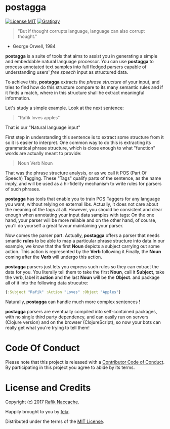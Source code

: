 # postagga
[![License MIT](https://img.shields.io/badge/License-MIT-blue.svg)](http://opensource.org/licenses/MIT)
[![Gratipay](https://img.shields.io/gratipay/turbopape.svg)](https://gratipay.com/turbopape/)

> "But if thought corrupts language, language can also corrupt thought."
- George Orwell, 1984

**postagga** is a suite of tools that aims to assist you in generating a
simple and embeddable natural language processor. You can use **postagga** 
to process annotated text samples into full fledged parsers capable of understanding users' *free speech* input as structured data.

To achieve this, **postagga** extracts the *phrase structure* of your input, and tries to find how do this structure compare to its many semantic rules and if it finds a match, where in this structure shall he extract meaningful information.

Let's study a simple example. Look at the next sentence:

> "Rafik loves apples"

That is our "Natural language input"

First step in understanding this sentence is to extract some structure from it so it is easier to interpret. One common way to do this is extracting its grammatical phrase structure, which is close enough to what "function" words are actually meant to provide:

> Noun Verb Noun

That was the phrase structure analysis, or as we call it POS (Part Of Speech) Tagging. These "Tags" qualify parts of the sentence, as the name imply, and will be used as a hi-fidelity mechanism to write rules for parsers of such phrases.

**postagga** has tools that enable you to train POS Taggers for any language you want, without relying on external libs. Actually, it does not care about the meaning of the tags at all. However, you should be consistent and clear enough when annotating your input data samples with tags: On the one hand, your parser will be more reliable and on the other hand, of course, you'll do yourself a great favour maintaining your parser.

Now comes the parser part. Actually, **postagga** offers a parser that needs smantic **rules** to be able to map a particular phrase structure into data.In our example, we know that the first **Noun** depicts a subject carrying out some action. This action is  represented by the **Verb** following it.Finally, the **Noun** coming after the **Verb** will undergo this action.

**postagga** parsers just lets you express such rules so they can extract the data for you. You literally tell them to take the first **Noun**, call it **Subject**, take the verb, label it **action** and the last **Noun** will be the **Object**. and package all of it into the following data strucutre:

```clojure
{:Subject "Rafik" :Action "Loves" :Object "Apples"}
```
Naturally, **postagga** can handle much more complex sentences !

**postagga** parsers are eventually compiled into self-contained packages, with no single third party dependency, and can easily run  on servers (Clojure version) and on the browser (ClojureScript), so now your bots can really get what you're trying to tell them!


# Code Of Conduct

Please note that this project is released with a [Contributor Code of Conduct](./CODE_OF_CONDUCT.md). By
participating in this project you agree to abide by its terms.

# License and Credits

Copyright (c) 2017 [Rafik Naccache](mailto:rafik@fekr.tech).

Happily brought to you by [fekr](http://fekr.tech).

Distributed under the terms of the [MIT License]("http://opensource.org/licenses/MIT).

